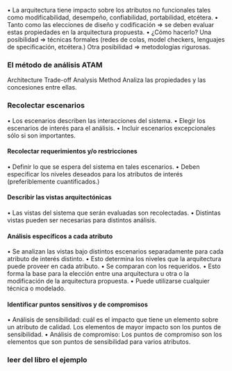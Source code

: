 • La arquitectura tiene impacto sobre los atributos no funcionales tales como modificabilidad, desempeño, confiabilidad, portabilidad, etcétera.
• Tanto como las elecciones de diseño y codificación => se deben evaluar estas propiedades en la arquitectura propuesta.
• ¿Cómo hacerlo?
	Una posibilidad => técnicas formales (redes de colas, model checkers, lenguajes de specificación, etcétera.)
	Otra posibilidad => metodologías rigurosas.

### El método de análisis ATAM
Architecture Trade-off Analysis Method
Analiza las propiedades y las concesiones entre ellas.
### Recolectar escenarios
• Los escenarios describen las interacciones del sistema.
• Elegir los escenarios de interés para el análisis.
• Incluir escenarios excepcionales sólo si son importantes.
#### Recolectar requerimientos y/o restricciones
• Definir lo que se espera del sistema en tales escenarios.
• Deben especificar los niveles deseados para los atributos de interés  (preferiblemente cuantificados.)
#### Describir las vistas arquitectónicas
• Las vistas del sistema que serán evaluadas son recolectadas.
• Distintas vistas pueden ser necesarias para distintos análisis.
#### Análisis específicos a cada atributo
• Se analizan las vistas bajo distintos escenarios separadamente para cada atributo de interés distinto.
• Esto determina los niveles que la arquitectura puede proveer en cada atributo.
• Se comparan con los requeridos.
• Esto forma la base para la elección entre una arquitectura u otra o la modificación de la arquitectura propuesta.
• Puede utilizarse cualquier técnica o modelado.
#### Identificar puntos sensitivos y de compromisos 
• Análisis de sensibilidad: cuál es el impacto que tiene un elemento sobre
un atributo de calidad. Los elementos de mayor impacto son los puntos de sensibilidad.
• Análisis de compromiso:
Los puntos de compromiso son los elementos que son puntos de
sensibilidad para varios atributos.

### leer del libro el ejemplo